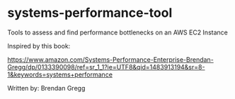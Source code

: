 # systems-performance-tool
Tools to assess and find performance bottlenecks on an AWS EC2 Instance 


Inspired by this book: 

https://www.amazon.com/Systems-Performance-Enterprise-Brendan-Gregg/dp/0133390098/ref=sr_1_1?ie=UTF8&qid=1483913194&sr=8-1&keywords=systems+performance


Written by: Brendan Gregg 


